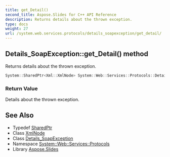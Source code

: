 ```yaml
---
title: get_Detail()
second_title: Aspose.Slides for C++ API Reference
description: Returns details about the thrown exception.
type: docs
weight: 27
url: /system.web.services.protocols/details_soapexception/get_detail/
---
```

## Details_SoapException::get_Detail() method


Returns details about the thrown exception.

```cpp
System::SharedPtr<Xml::XmlNode> System::Web::Services::Protocols::Details_SoapException::get_Detail()
```


### Return Value

Details about the thrown exception.

## See Also

* Typedef [SharedPtr](../../../system/sharedptr/)
* Class [XmlNode](../../../system.xml/xmlnode/)
* Class [Details_SoapException](../)
* Namespace [System::Web::Services::Protocols](../../)
* Library [Aspose.Slides](../../../)